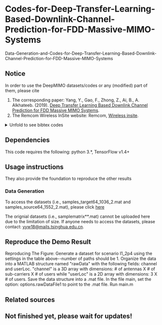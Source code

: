 # Codes-for-Deep-Transfer-Learning-Based-Downlink-Channel-Prediction-for-FDD-Massive-MIMO-Systems
Data-Generation-and-Codes-for-Deep-Transfer-Learning-Based-Downlink-Channel-Prediction-for-FDD-Massive-MIMO-Systems

## Notice
In order to use the DeepMIMO datasets/codes or any (modified) part of them, please cite
1. The corresponding paper: Yang, Y., Gao, F., Zhong, Z., Ai, B., A. Alkhateeb. (2019). [Deep Transfer Learning Based Downlink Channel Prediction for FDD Massive MIMO Systems](https://arxiv.org/abs/1912.12265).
2. The Remcom Wireless InSite website: Remcom, [Wireless insite](https://www.remcom.com/wireless-insite).
<details>
<summary>Unfold to see bibtex codes</summary>
<pre><code>
@article{yang2019deep,
  title={Deep Transfer Learning Based Downlink Channel Prediction for FDD Massive MIMO Systems},
  author={Y. Yang and F. Gao and Z. Zhong and B. Ai  and A. Alkhateeb},
  journal={arXiv preprint arXiv:1912.12265},
  year={2019}
}
@unpublished{timmurphy,
title={Remcom Wireless InSite},
note = {\url{https://www.remcom.com/wireless-insite-em-propagation-software}}
}
</code></pre>
</details>

## Dependencies
This code requires the following: python 3.*, TensorFlow v1.4+


## Usage instructions

They also provide the foundation to reproduce the other results 
### Data Generation
To access the datasets (i.e., samples_target64_1036_2.mat and samples_source64_1552_2.mat), please click [here](https://drive.google.com/drive/folders/17WBUbbqnLbUjTuMuGNgnddwCx5Uw_q0H?usp=sharing)

The orignial datasets (i.e., samplematrix**.mat) cannot be uploaded here due to the limitation of size. If anyone needs to access the datasets, please contact: yyw18@mails.tsinghua.edu.cn.

## Reproduce the Demo Result

Reproducing The Figure:
Generate a dataset for scenario I1_2p4 using the settings in the table above--number of paths should be 1.
Organize the data into a MATLAB structure named "rawData" with the following fields: channel and userLoc. "channel" is a 3D array with dimensions: # of antennas X # of sub-carriers X # of users while "userLoc" is a 2D array with dimensions: 3 X # of users.
Save the data structure into a .mat file.
In the file main, set the option: options.rawDataFile1 to point to the .mat file.
Run main.m

## Related sources

## Not finished yet, please wait for updates!
